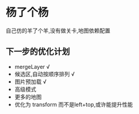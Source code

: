 # 杨了个杨
自己仿的羊了个羊,没有做关卡,地图依赖配置


## 下一步的优化计划
- mergeLayer				√
- 候选区,自动按顺序排列		  √
- 图片预加载				 √
- 高级模式
- 更多的地图
- 优化为 transform 而不是left+top,或许能提升性能
